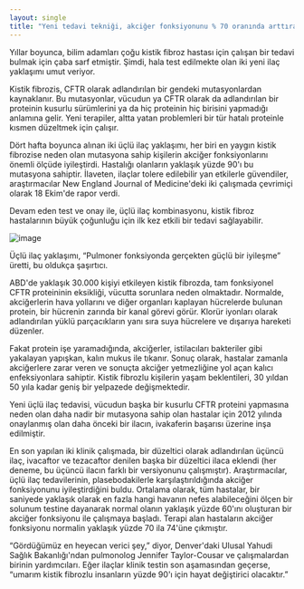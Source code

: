 ```yaml
---
layout: single
title: "Yeni tedavi tekniği, akciğer fonksiyonunu % 70 oranında arttıran kistik fibrozu tedavi etmek için üçlü bir ilaç ile saldırıyor"
---
```

Yıllar boyunca, bilim adamları çoğu kistik fibroz hastası için çalışan bir tedavi bulmak için çaba sarf etmiştir. Şimdi, hala test edilmekte olan iki yeni ilaç yaklaşımı umut veriyor.

Kistik fibrozis, CFTR olarak adlandırılan bir gendeki mutasyonlardan kaynaklanır. Bu mutasyonlar, vücudun ya CFTR olarak da adlandırılan bir proteinin kusurlu sürümlerini ya da hiç proteinin hiç birisini yapmadığı anlamına gelir. Yeni terapiler, altta yatan problemleri bir tür hatalı proteinle kısmen düzeltmek için çalışır.

Dört hafta boyunca alınan iki üçlü ilaç yaklaşımı, her biri en yaygın kistik fibrozise neden olan mutasyona sahip kişilerin akciğer fonksiyonlarını önemli ölçüde iyileştirdi. Hastalığı olanların yaklaşık yüzde 90'ı bu mutasyona sahiptir. İlaveten, ilaçlar tolere edilebilir yan etkilerle güvendiler, araştırmacılar New England Journal of Medicine'deki iki çalışmada çevrimiçi olarak 18 Ekim'de rapor verdi.

Devam eden test ve onay ile, üçlü ilaç kombinasyonu, kistik fibroz hastalarının büyük çoğunluğu için ilk kez etkili bir tedavi sağlayabilir.

![image](https://3c1703fe8d.site.internapcdn.net/newman/gfx/news/hires/2014/researchersn.jpg)

Üçlü ilaç yaklaşımı, “Pulmoner fonksiyonda gerçekten güçlü bir iyileşme” üretti, bu oldukça şaşırtıcı.

ABD'de yaklaşık 30.000 kişiyi etkileyen kistik fibrozda, tam fonksiyonel CFTR proteininin eksikliği, vücutta sorunlara neden olmaktadır. Normalde, akciğerlerin hava yollarını ve diğer organları kaplayan hücrelerde bulunan protein, bir hücrenin zarında bir kanal görevi görür. Klorür iyonları olarak adlandırılan yüklü parçacıkların yanı sıra suya hücrelere ve dışarıya hareketi düzenler.

<script async src="//pagead2.googlesyndication.com/pagead/js/adsbygoogle.js"></script>
<ins class="adsbygoogle"
     style="display:block; text-align:center;"
     data-ad-layout="in-article"
     data-ad-format="fluid"
     data-ad-client="ca-pub-7868661326160958"
     data-ad-slot="3072558811"></ins>
<script>
     (adsbygoogle = window.adsbygoogle || []).push({});
</script>

Fakat protein işe yaramadığında, akciğerler, istilacıları bakteriler gibi yakalayan yapışkan, kalın mukus ile tıkanır. Sonuç olarak, hastalar zamanla akciğerlere zarar veren ve sonuçta akciğer yetmezliğine yol açan kalıcı enfeksiyonlara sahiptir. Kistik fibrozlu kişilerin yaşam beklentileri, 30 yıldan 50 yıla kadar geniş bir yelpazede değişmektedir.

Yeni üçlü ilaç tedavisi, vücudun başka bir kusurlu CFTR proteini yapmasına neden olan daha nadir bir mutasyona sahip olan hastalar için 2012 yılında onaylanmış olan daha önceki bir ilacın, ivakaferin başarısı üzerine inşa edilmiştir.

En son yapılan iki klinik çalışmada, bir düzeltici olarak adlandırılan üçüncü ilaç, ivacaftor ve tezacaftor denilen başka bir düzeltici ilaca eklendi (her deneme, bu üçüncü ilacın farklı bir versiyonunu çalışmıştır). Araştırmacılar, üçlü ilaç tedavilerinin, plasebodakilerle karşılaştırıldığında akciğer fonksiyonunu iyileştirdiğini buldu. Ortalama olarak, tüm hastalar, bir saniyede yaklaşık olarak en fazla hangi havanın nefes alabileceğini ölçen bir solunum testine dayanarak normal olanın yaklaşık yüzde 60'ını oluşturan bir akciğer fonksiyonu ile çalışmaya başladı. Terapi alan hastaların akciğer fonksiyonu normalin yaklaşık yüzde 70 ila 74'üne çıkmıştır.

“Gördüğümüz en heyecan verici şey,” diyor, Denver'daki Ulusal Yahudi Sağlık Bakanlığı'ndan pulmonolog Jennifer Taylor-Cousar ve çalışmalardan birinin yardımcıları. Eğer ilaçlar klinik testin son aşamasından geçerse, “umarım kistik fibrozlu insanların yüzde 90'ı için hayat değiştirici olacaktır.”
